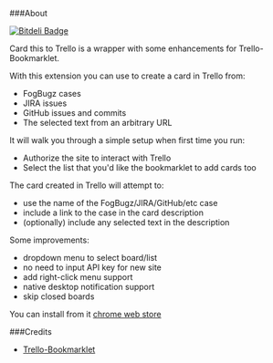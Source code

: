 ###About

[![Bitdeli Badge](https://d2weczhvl823v0.cloudfront.net/hewigovens/trello-this/trend.png)](https://bitdeli.com/free "Bitdeli Badge")

Card this to Trello is a wrapper with some enhancements for Trello-Bookmarklet.

With this extension you can use to create a card in Trello from:

* FogBugz cases
* JIRA issues
* GitHub issues and commits
* The selected text from an arbitrary URL

It will walk you through a simple setup when first time you run:

* Authorize the site to interact with Trello
* Select the list that you'd like the bookmarklet to add cards too

The card created in Trello will attempt to:
* use the name of the FogBugz/JIRA/GitHub/etc case 
* include a link to the case in the card description
* (optionally) include any selected text in the description

Some improvements:

* dropdown menu to select board/list
* no need to input API key for new site
* add right-click menu support
* native desktop notification support
* skip closed boards

You can install from it [chrome web store](https://chrome.google.com/webstore/detail/llapjidoaciepmfjchefhhachlmehfdl)


###Credits
* [Trello-Bookmarklet](https://github.com/danlec/Trello-Bookmarklet)